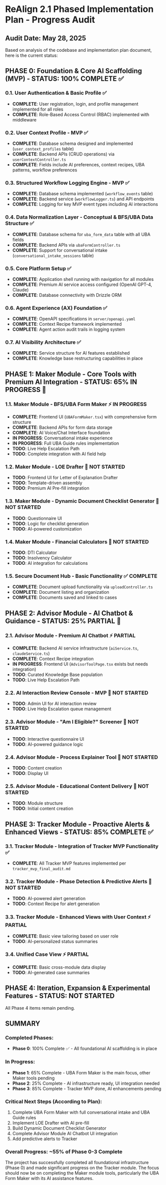 # ReAlign 2.1 Phased Implementation Plan - Progress Audit

## Audit Date: May 28, 2025

Based on analysis of the codebase and implementation plan document, here is the current status:

## PHASE 0: Foundation & Core AI Scaffolding (MVP) - STATUS: 100% COMPLETE ✅

### 0.1. User Authentication & Basic Profile ✅
- **COMPLETE**: User registration, login, and profile management implemented for all roles
- **COMPLETE**: Role-Based Access Control (RBAC) implemented with middleware

### 0.2. User Context Profile - MVP ✅
- **COMPLETE**: Database schema designed and implemented (`user_context_profiles` table)
- **COMPLETE**: Backend APIs (CRUD operations) via `userContextController.ts`
- **COMPLETE**: Fields include AI preferences, context recipes, UBA patterns, workflow preferences

### 0.3. Structured Workflow Logging Engine - MVP ✅
- **COMPLETE**: Database schema implemented (`workflow_events` table)
- **COMPLETE**: Backend service (`workflowLogger.ts`) and API endpoints
- **COMPLETE**: Logging for key MVP event types including AI interactions

### 0.4. Data Normalization Layer - Conceptual & BFS/UBA Data Structure ✅
- **COMPLETE**: Database schema for `uba_form_data` table with all UBA fields
- **COMPLETE**: Backend APIs via `ubaFormController.ts`
- **COMPLETE**: Support for conversational intake (`conversational_intake_sessions` table)

### 0.5. Core Platform Setup ✅
- **COMPLETE**: Application shell running with navigation for all modules
- **COMPLETE**: Premium AI service access configured (OpenAI GPT-4, Claude)
- **COMPLETE**: Database connectivity with Drizzle ORM

### 0.6. Agent Experience (AX) Foundation ✅
- **COMPLETE**: OpenAPI specifications in `server/openapi.yaml`
- **COMPLETE**: Context Recipe framework implemented
- **COMPLETE**: Agent action audit trails in logging system

### 0.7. AI Visibility Architecture ✅
- **COMPLETE**: Service structure for AI features established
- **COMPLETE**: Knowledge base restructuring capabilities in place

## PHASE 1: Maker Module - Core Tools with Premium AI Integration - STATUS: 65% IN PROGRESS 🔧

### 1.1. Maker Module - BFS/UBA Form Maker ⚡ IN PROGRESS
- **COMPLETE**: Frontend UI (`UBAFormMaker.tsx`) with comprehensive form structure
- **COMPLETE**: Backend APIs for form data storage
- **COMPLETE**: AI Voice/Chat Interface foundation
- **IN PROGRESS**: Conversational intake experience
- **IN PROGRESS**: Full UBA Guide rules implementation
- **TODO**: Live Help Escalation Path
- **TODO**: Complete integration with AI field help

### 1.2. Maker Module - LOE Drafter 🔧 NOT STARTED
- **TODO**: Frontend UI for Letter of Explanation Drafter
- **TODO**: Template-driven assembly
- **TODO**: Premium AI Pre-fill integration

### 1.3. Maker Module - Dynamic Document Checklist Generator 🔧 NOT STARTED
- **TODO**: Questionnaire UI
- **TODO**: Logic for checklist generation
- **TODO**: AI-powered customization

### 1.4. Maker Module - Financial Calculators 🔧 NOT STARTED
- **TODO**: DTI Calculator
- **TODO**: Insolvency Calculator
- **TODO**: AI integration for calculations

### 1.5. Secure Document Hub - Basic Functionality ✅ COMPLETE
- **COMPLETE**: Document upload functionality via `uploadController.ts`
- **COMPLETE**: Document listing and organization
- **COMPLETE**: Documents saved and linked to cases

## PHASE 2: Advisor Module - AI Chatbot & Guidance - STATUS: 25% PARTIAL 🔧

### 2.1. Advisor Module - Premium AI Chatbot ⚡ PARTIAL
- **COMPLETE**: Backend AI service infrastructure (`aiService.ts`, `claudeService.ts`)
- **COMPLETE**: Context Recipe integration
- **IN PROGRESS**: Frontend UI (`AdvisorToolPage.tsx` exists but needs integration)
- **TODO**: Curated Knowledge Base population
- **TODO**: Live Help Escalation Path

### 2.2. AI Interaction Review Console - MVP 🔧 NOT STARTED
- **TODO**: Admin UI for AI interaction review
- **TODO**: Live Help Escalation queue management

### 2.3. Advisor Module - "Am I Eligible?" Screener 🔧 NOT STARTED
- **TODO**: Interactive questionnaire UI
- **TODO**: AI-powered guidance logic

### 2.4. Advisor Module - Process Explainer Tool 🔧 NOT STARTED
- **TODO**: Content creation
- **TODO**: Display UI

### 2.5. Advisor Module - Educational Content Delivery 🔧 NOT STARTED
- **TODO**: Module structure
- **TODO**: Initial content creation

## PHASE 3: Tracker Module - Proactive Alerts & Enhanced Views - STATUS: 85% COMPLETE ✅

### 3.1. Tracker Module - Integration of Tracker MVP Functionality ✅
- **COMPLETE**: All Tracker MVP features implemented per `tracker_mvp_final_audit.md`

### 3.2. Tracker Module - Phase Detection & Predictive Alerts 🔧 NOT STARTED
- **TODO**: AI-powered alert generation
- **TODO**: Context Recipe for alert generation

### 3.3. Tracker Module - Enhanced Views with User Context ⚡ PARTIAL
- **COMPLETE**: Basic view tailoring based on user role
- **TODO**: AI-personalized status summaries

### 3.4. Unified Case View ⚡ PARTIAL
- **COMPLETE**: Basic cross-module data display
- **TODO**: AI-generated case summaries

## PHASE 4: Iteration, Expansion & Experimental Features - STATUS: NOT STARTED

All Phase 4 items remain pending.

## SUMMARY

### Completed Phases:
- **Phase 0**: 100% Complete ✅ - All foundational AI scaffolding is in place

### In Progress:
- **Phase 1**: 65% Complete - UBA Form Maker is the main focus, other Maker tools pending
- **Phase 2**: 25% Complete - AI infrastructure ready, UI integration needed
- **Phase 3**: 85% Complete - Tracker MVP done, AI enhancements pending

### Critical Next Steps (According to Plan):
1. Complete UBA Form Maker with full conversational intake and UBA Guide rules
2. Implement LOE Drafter with AI pre-fill
3. Build Dynamic Document Checklist Generator
4. Complete Advisor Module AI Chatbot UI integration
5. Add predictive alerts to Tracker

### Overall Progress: ~55% of Phase 0-3 Complete

The project has successfully completed all foundational infrastructure (Phase 0) and made significant progress on the Tracker module. The focus should now be on completing the Maker module tools, particularly the UBA Form Maker with its AI assistance features.